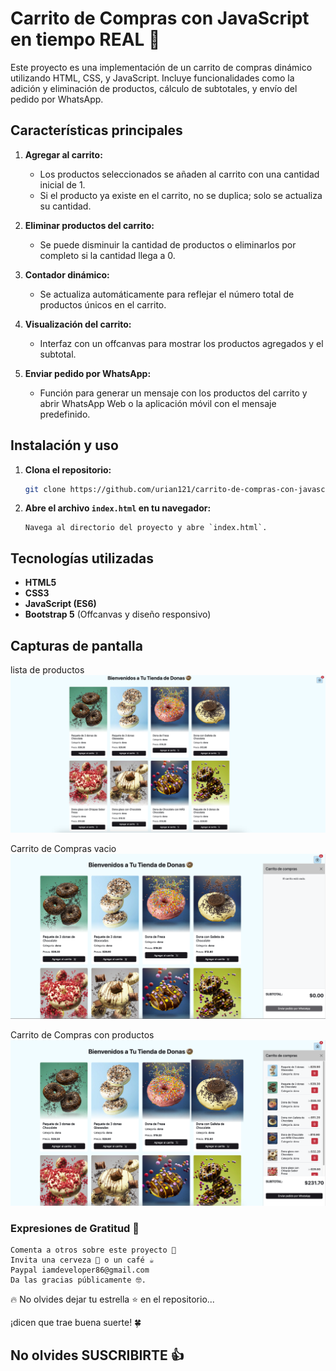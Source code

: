 # Carrito de Compras con JavaScript en tiempo REAL 🚀

Este proyecto es una implementación de un carrito de compras dinámico utilizando HTML, CSS, y JavaScript. Incluye funcionalidades como la adición y eliminación de productos, cálculo de subtotales, y envío del pedido por WhatsApp.

## Características principales

1. **Agregar al carrito:**

   - Los productos seleccionados se añaden al carrito con una cantidad inicial de 1.
   - Si el producto ya existe en el carrito, no se duplica; solo se actualiza su cantidad.

2. **Eliminar productos del carrito:**

   - Se puede disminuir la cantidad de productos o eliminarlos por completo si la cantidad llega a 0.

3. **Contador dinámico:**

   - Se actualiza automáticamente para reflejar el número total de productos únicos en el carrito.

4. **Visualización del carrito:**

   - Interfaz con un offcanvas para mostrar los productos agregados y el subtotal.

5. **Enviar pedido por WhatsApp:**
   - Función para generar un mensaje con los productos del carrito y abrir WhatsApp Web o la aplicación móvil con el mensaje predefinido.

## Instalación y uso

1. **Clona el repositorio:**

   ```bash
   git clone https://github.com/urian121/carrito-de-compras-con-javascript-en-tiempo-real
   ```

2. **Abre el archivo `index.html` en tu navegador:**

   ```
   Navega al directorio del proyecto y abre `index.html`.
   ```

## Tecnologías utilizadas

- **HTML5**
- **CSS3**
- **JavaScript (ES6)**
- **Bootstrap 5** (Offcanvas y diseño responsivo)

## Capturas de pantalla

lista de productos
![](https://raw.githubusercontent.com/urian121/imagenes-proyectos-github/refs/heads/master/carrito-de-compra-con-javascript-lista-products-urian.png)

Carrito de Compras vacio
![](https://raw.githubusercontent.com/urian121/imagenes-proyectos-github/refs/heads/master/carrito-vacio-con-javascript-urian-viera.png)

Carrito de Compras con productos
![](https://raw.githubusercontent.com/urian121/imagenes-proyectos-github/refs/heads/master/carrito-javascript-urian-viera.png)

### Expresiones de Gratitud 🎁

    Comenta a otros sobre este proyecto 📢
    Invita una cerveza 🍺 o un café ☕
    Paypal iamdeveloper86@gmail.com
    Da las gracias públicamente 🤓.

🔥 No olvides dejar tu estrella ⭐ en el repositorio...

¡dicen que trae buena suerte! 🍀

## No olvides SUSCRIBIRTE 👍
